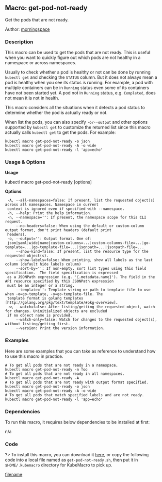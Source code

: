 ## Macro: get-pod-not-ready

Get the pods that are not ready.

Author: [morningspace](https://github.com/morningspace/)

<!-- tabs:start -->

### **Description**


This macro can be used to get the pods that are not ready. This is useful when you want to quickly
figure out which pods are not healthy in a namespace or across namespaces.

Usually to check whether a pod is healthy or not can be done by running `kubectl get` and checking
the `STATUS` column. But it does not always mean a pod is healthy when you see its status is running.
For example, a pod with multiple containers can be in `Running` status even some of its containers
have not been started yet. A pod not in `Running` status, e.g. `Completed`, does not mean it is not
in health.

This macro considers all the situations when it detects a pod status to determine whether the pod is
actually ready or not.

When list the pods, you can also specify `-o/--output` and other options supported by `kubectl get`
to customize the returned list since this macro actually calls `kubectl get` to get the pods. For
example:
```shell
kubectl macro get-pod-not-ready -o json
kubectl macro get-pod-not-ready -A -o wide
kubectl macro get-pod-not-ready -l 'app=echo'
```



### **Usage & Options**

**Usage**

kubectl macro get-pod-not-ready [options]

**Options**

```
 -A, --all-namespaces=false: If present, list the requested object(s) across all namespaces. Namespace in current
 context is ignored even if specified with --namespace.
 -h, --help: Print the help information.
 -n, --namespace='': If present, the namespace scope for this CLI request.
     --no-headers=false: When using the default or custom-column output format, don't print headers (default print
 headers).
 -o, --output='': Output format. One of:
 json|yaml|wide|name|custom-columns=...|custom-columns-file=...|go-template=...|go-template-file=...|jsonpath=...|jsonpath-file=...
     --show-kind=false: If present, list the resource type for the requested object(s).
     --show-labels=false: When printing, show all labels as the last column (default hide labels column)
     --sort-by='': If non-empty, sort list types using this field specification.  The field specification is expressed
 as a JSONPath expression (e.g. '{.metadata.name}'). The field in the API resource specified by this JSONPath expression
 must be an integer or a string.
     --template='': Template string or path to template file to use when -o=go-template, -o=go-template-file. The
 template format is golang templates [http://golang.org/pkg/text/template/#pkg-overview].
 -w, --watch=false: After listing/getting the requested object, watch for changes. Uninitialized objects are excluded
 if no object name is provided.
     --watch-only=false: Watch for changes to the requested object(s), without listing/getting first.
     --version: Print the version information.

```

### **Examples**

Here are some examples that you can take as reference to understand how to use this macro in practice.
```shell
# To get all pods that are not ready in a namespace.
kubectl macro get-pod-not-ready -n foo
# To get all pods that are not ready in all namespaces.
kubectl macro get-pod-not-ready -A
# To get all pods that are not ready with output format specified.
kubectl macro get-pod-not-ready -o json
kubectl macro get-pod-not-ready -A -o wide
# To get all pods that match specified labels and are not ready.
kubectl macro get-pod-not-ready -l 'app=echo'

```

### **Dependencies**

To run this macro, it requires below dependencies to be installed at first:

n/a

### **Code**

?> To install this macro, you can download it [here](bin/get-pod-not-ready.sh ':ignore get-pod-not-ready'), or copy the following code into a local file named as `get-pod-not-ready.sh`, then put it in `$HOME/.kubemacro` directory for KubeMacro to pick up.

[filename](../bin/get-pod-not-ready.sh ':include :type=code shell')

<!-- tabs:end -->
